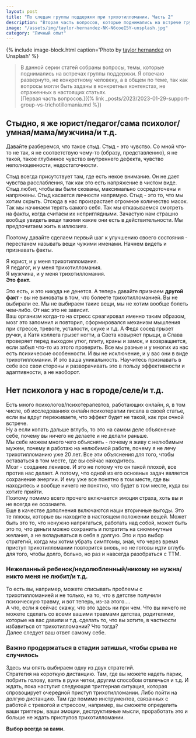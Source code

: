 ```yaml
---
layout: post
title: "По следам группы поддержки при трихотилломании. Часть 2"
description: "Вторая часть вопросов, которые поднимались на встрече группы поддержки людей страдающих трихотилломанией"
image: "/assets/img/taylor-hernandez-NK-N6coeI5Y-unsplash.jpg"
category: "Личный опыт"
---
```


{% include image-block.html
caption='Photo by <a href="https://unsplash.com/es/@taylormae" rel="nofollow" >taylor hernandez</a> on Unsplash'
%}

> В данной серии статей собраны вопросы, темы, которые поднимались на встречах группы поддержки.
> Я отвечаю развернуто, не конкретному человеку, а в общем по теме, так как вопросы могли быть заданы 
> в конкретных контекстах, не отраженных в настоящих статьях.   
> [Первая часть вопросов.]({% link _posts/2023/2023-01-29-support-group-vs-trichotillomania.md  %})

## Стыдно, я же юрист/педагог/сама психолог/умная/мама/мужчина/и т.д.

Давайте разберемся, что такое стыд. Стыд - это чувство. Со мной что-то не так, я не соответствую чему-то 
(образу, представлению), я не такой, такое глубинное чувство внутреннего дефекта, чувство неполноценности, недостаточности. 

Стыд всегда присутствует там, где есть некое внимание. Он не дает чувства расслабления, так как это 
есть напряжение в чистом виде. Стыд любит, чтобы вы были скованы, максимально сосредоточены и напряжены. 
Стыд касается личности напрямую. Стыд - это то, что мы хотим скрыть.
Отсюда в нас произрастает огромное количество масок. Так мы начинаем терять самого себя. Так мы отказываемся 
смотреть на факты, когда считаем их неприглядными.
Зачастую нам страшно вообще увидеть вещи такими какие они есть в действительности. Мы предпочитаем жить в иллюзиях.

Поэтому давайте сделаем первый шаг к улучшению своего состояния - перестанем называть вещи чужими именами. 
Начнем видеть и признавать факты.

Я юрист, и у меня трихотилломания.  
Я педагог, и у меня трихотилломания.  
Я мужчина, и у меня трихотилломания.  
**Это факт.**  

Это есть, и это никуда не денется.
А теперь давайте признаем **другой факт** - вы не виноваты в том, что болеете трихотилломанией. Вы не выбирали ее. 
Мы не выбираем такие вещи, мы не хотим вообще болеть чем-либо. От нас это не зависит.  
Ваш организм когда-то на стресс среагировал именно таким образом, мозг это запомнил и повторил, сформировался 
механизм мышления при стрессе, тревоге, усталости, скуке и т.д.
А Федя сосед грызет ручки, а Катя коллега грызет ногти, а Света ковыряет прыщи, а Слава проверяет перед выходом утюг, 
плиту, краны и замок, и возвращается, если забыл что-то из этого проверить.
Все мы разные и у многих из нас есть психические особенности. И вы не исключение, и у вас они в виде трихотилломании. 
И это ваша уникальность. Научитесь признавать в себе все свои стороны и разворачивать это в пользу эффективности и 
адаптивности, а не наоборот.

## Нет психолога у нас в городе/селе/и т.д.

Есть много психологов/психотерапевтов, работающих онлайн, я, в том числе, об исследованиях онлайн психотерапии 
писала в своей статье, если вы вдруг переживаете, что эффект будет не такой, как при очной встрече.  
Ну а если копать дальше вглубь, то это на самом деле объяснение себе, почему вы ничего не делаете и не делали раньше.  
Мы себе можем много чего объяснять - почему я живу с нелюбимым мужем, почему я работаю на нелюбимой работе, почему я 
не лечу трихотилломанию уже 20 лет. Все эти объяснения для того, чтобы оставаться в том месте, где вы сейчас находитесь.  
Мозг - создание ленивое. И это не потому что он такой плохой, все против нас делает. А потому, что одной из его основных задач 
является сохранение энергии. И ему уже все понятно в том месте, где вы находитесь и вообще ничего не понятно, 
что будет в том месте, куда вы хотите прийти.  
Поэтому помимо всего прочего включается эмоция страха, хоть вы и не всегда ее осознаете.  
Еще в качестве дополнения включаются наши вторичные выгоды. Это те плюсы, которые вы находите в настоящем положении вещей. 
Может быть это то, что ненужно напрягаться, работать над собой, может быть это то, что деньги можно сохранить и 
потратить на сиюминутные желания, а не вкладываться в себя в долгую.
Это и про выбор стратегий, когда мы хотим убрать симптомы, зная, что через время приступ трихотилломании повторится 
вновь, но не готовы идти вглубь для того, чтобы долго, больно, но раз и навсегда разобраться с ТТМ.  

### Нежеланный ребенок/недолюбленный/никому не нужна/никто меня не любит/и т.д.

То есть вы, например, можете списывать  проблемы с трихотилломанией и не только, на то, что в детстве получили 
психическую травму, и вот теперь, из-за этого….  
А что, если я сейчас скажу, что это здесь ни при чем. Что вы ничего не можете сделать со всеми вашими травмами детства, родителями, 
которые на вас давили и т.д. сделать то, что вы хотите, в частности избавиться от трихотилломании?
Что тогда?  
Далее следует ваш ответ самому себе.  

### Важно продержаться в стадии затишья, чтобы срыва не случилось

Здесь мы опять выбираем одну из двух стратегий.  
Стратегия на короткую дистанцию. Там, где вы можете надеть парик, побрить голову, взять в руки четки, 
другим способом отвлечься и т.д. И ждать, пока наступит следующая триггерная ситуация, которая спровоцирует 
очередной приступ трихотилломании. Либо пойти на долгую дистанцию. Там где помимо инструментов, связанных 
с работой с тревогой и стрессом, например, вы сможете определить ваши триггеры, ваши эмоции, деструктивные мысли, 
проработать это и больше не ждать приступов трихотилломании.  

**Выбор всегда за вами.**
















